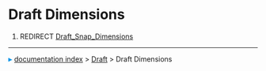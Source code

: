 # Draft Dimensions
1.  REDIRECT [Draft\_Snap\_Dimensions](Draft_Snap_Dimensions.md)



---
![](images/Right_arrow.png) [documentation index](../README.md) > [Draft](Draft_Workbench.md) > Draft Dimensions
